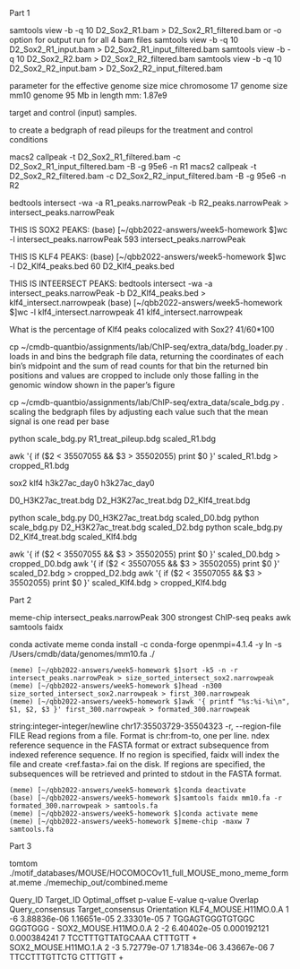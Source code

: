 Part 1

samtools view -b -q 10 D2_Sox2_R1.bam > D2_Sox2_R1_filtered.bam
or -o option for output
run for all 4 bam files
samtools view -b -q 10 D2_Sox2_R1_input.bam > D2_Sox2_R1_input_filtered.bam
samtools view -b -q 10 D2_Sox2_R2.bam > D2_Sox2_R2_filtered.bam
samtools view -b -q 10 D2_Sox2_R2_input.bam > D2_Sox2_R2_input_filtered.bam

parameter for the effective genome size
mice chromosome 17 genome size 
mm10 genome
95 Mb in length
mm: 1.87e9

target and control (input) samples.

to create a bedgraph of read pileups for the treatment and control conditions

macs2 callpeak -t D2_Sox2_R1_filtered.bam -c D2_Sox2_R1_input_filtered.bam -B -g 95e6 -n R1
macs2 callpeak -t D2_Sox2_R2_filtered.bam -c D2_Sox2_R2_input_filtered.bam -B -g 95e6 -n R2

bedtools intersect -wa -a R1_peaks.narrowPeak -b R2_peaks.narrowPeak > intersect_peaks.narrowPeak

THIS IS SOX2 PEAKS: 
(base) [~/qbb2022-answers/week5-homework $]wc -l intersect_peaks.narrowPeak 
     593 intersect_peaks.narrowPeak

THIS IS KLF4 PEAKS: 
(base) [~/qbb2022-answers/week5-homework $]wc -l D2_Klf4_peaks.bed 
      60 D2_Klf4_peaks.bed

THIS IS INTEERSECT PEAKS: 
bedtools intersect -wa -a intersect_peaks.narrowPeak -b D2_Klf4_peaks.bed > klf4_intersect.narrowpeak
(base) [~/qbb2022-answers/week5-homework $]wc -l klf4_intersect.narrowpeak 
      41 klf4_intersect.narrowpeak

What is the percentage of Klf4 peaks colocalized with Sox2?
41/60*100

cp ~/cmdb-quantbio/assignments/lab/ChIP-seq/extra_data/bdg_loader.py .
loads in and bins the bedgraph file data, returning the coordinates of each bin’s midpoint and the sum of read counts for that bin
the returned bin positions and values are cropped to include only those falling in the genomic window shown in the paper’s figure

cp ~/cmdb-quantbio/assignments/lab/ChIP-seq/extra_data/scale_bdg.py .
scaling the bedgraph files
by adjusting each value such that the mean signal is one read per base

python scale_bdg.py R1_treat_pileup.bdg scaled_R1.bdg

awk '{ if ($2 < 35507055 && $3 > 35502055) print $0 }' scaled_R1.bdg > cropped_R1.bdg

sox2
klf4
h3k27ac_day0
h3k27ac_day0

D0_H3K27ac_treat.bdg
D2_H3K27ac_treat.bdg
D2_Klf4_treat.bdg

python scale_bdg.py D0_H3K27ac_treat.bdg scaled_D0.bdg
python scale_bdg.py D2_H3K27ac_treat.bdg scaled_D2.bdg
python scale_bdg.py D2_Klf4_treat.bdg scaled_Klf4.bdg

awk '{ if ($2 < 35507055 && $3 > 35502055) print $0 }' scaled_D0.bdg > cropped_D0.bdg
awk '{ if ($2 < 35507055 && $3 > 35502055) print $0 }' scaled_D2.bdg > cropped_D2.bdg
awk '{ if ($2 < 35507055 && $3 > 35502055) print $0 }' scaled_Klf4.bdg > cropped_Klf4.bdg


Part 2

meme-chip
intersect_peaks.narrowPeak
300 strongest ChIP-seq peaks
awk
samtools faidx

conda activate meme
conda install -c conda-forge openmpi=4.1.4 -y
ln -s /Users/cmdb/data/genomes/mm10.fa ./

```
(meme) [~/qbb2022-answers/week5-homework $]sort -k5 -n -r intersect_peaks.narrowPeak > size_sorted_intersect_sox2.narrowpeak
(meme) [~/qbb2022-answers/week5-homework $]head -n300 size_sorted_intersect_sox2.narrowpeak > first_300.narrowpeak
(meme) [~/qbb2022-answers/week5-homework $]awk '{ printf "%s:%i-%i\n", $1, $2, $3 }' first_300.narrowpeak > formated_300.narrowpeak
```

string:integer-integer/newline
chr17:35503729-35504323
-r, --region-file FILE
Read regions from a file. Format is chr:from-to, one per line.
ndex reference sequence in the FASTA format or extract subsequence from indexed reference sequence. If no region is specified, faidx will index the file and create <ref.fasta>.fai on the disk. If regions are specified, the subsequences will be retrieved and printed to stdout in the FASTA format.

```
(meme) [~/qbb2022-answers/week5-homework $]conda deactivate
(base) [~/qbb2022-answers/week5-homework $]samtools faidx mm10.fa -r formated_300.narrowpeak > samtools.fa
(meme) [~/qbb2022-answers/week5-homework $]conda activate meme
(meme) [~/qbb2022-answers/week5-homework $]meme-chip -maxw 7 samtools.fa
```


Part 3

tomtom ./motif_databases/MOUSE/HOCOMOCOv11_full_MOUSE_mono_meme_format.meme ./memechip_out/combined.meme

Query_ID	Target_ID	Optimal_offset	p-value	E-value	q-value	Overlap	Query_consensus	Target_consensus	Orientation
KLF4_MOUSE.H11MO.0.A	1	-6	3.88836e-06	1.16651e-05	2.33301e-05	7	TGGAGTGGGTGTGGC	GGGTGGG	-
SOX2_MOUSE.H11MO.0.A	2	-2	6.40402e-05	0.000192121	0.000384241	7	TCCTTTGTTATGCAAA	CTTTGTT	+
SOX2_MOUSE.H11MO.1.A	2	-3	5.72779e-07	1.71834e-06	3.43667e-06	7	TTCCTTTGTTCTG	CTTTGTT	+



